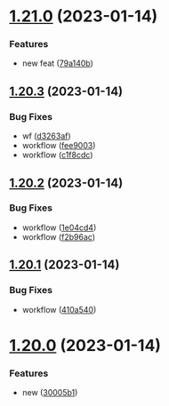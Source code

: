 # [1.21.0](https://github.com/JayNg96/ReleasesFlow/compare/v1.20.3...v1.21.0) (2023-01-14)


### Features

* new feat ([79a140b](https://github.com/JayNg96/ReleasesFlow/commit/79a140bf8c8e7f6cc8696a7bfb38d313acbcad72))



## [1.20.3](https://github.com/JayNg96/ReleasesFlow/compare/v1.20.2...v1.20.3) (2023-01-14)


### Bug Fixes

* wf ([d3263af](https://github.com/JayNg96/ReleasesFlow/commit/d3263af9779b808a204017acc0f2c67736baaae1))
* workflow ([fee9003](https://github.com/JayNg96/ReleasesFlow/commit/fee90032ffaef1b664c8d58999aa49decfbbec86))
* workflow ([c1f8cdc](https://github.com/JayNg96/ReleasesFlow/commit/c1f8cdcb124a6b0a6eeb7132fdd3fd6d0358e057))



## [1.20.2](https://github.com/JayNg96/ReleasesFlow/compare/v1.20.1...v1.20.2) (2023-01-14)


### Bug Fixes

* workflow ([1e04cd4](https://github.com/JayNg96/ReleasesFlow/commit/1e04cd42a4df0c65c6286643ce362c70df7d604b))
* workflow ([f2b96ac](https://github.com/JayNg96/ReleasesFlow/commit/f2b96ac18c0d6668adcbfb64c4e352741d964757))



## [1.20.1](https://github.com/JayNg96/ReleasesFlow/compare/v1.20.0...v1.20.1) (2023-01-14)


### Bug Fixes

* workflow ([410a540](https://github.com/JayNg96/ReleasesFlow/commit/410a540c7c6cd0bb5c484b14dc9f1ea369422f5a))



# [1.20.0](https://github.com/JayNg96/ReleasesFlow/compare/v1.19.1...v1.20.0) (2023-01-14)


### Features

* new ([30005b1](https://github.com/JayNg96/ReleasesFlow/commit/30005b1d3aaca0601623476fc2ad046d7c5e00aa))



